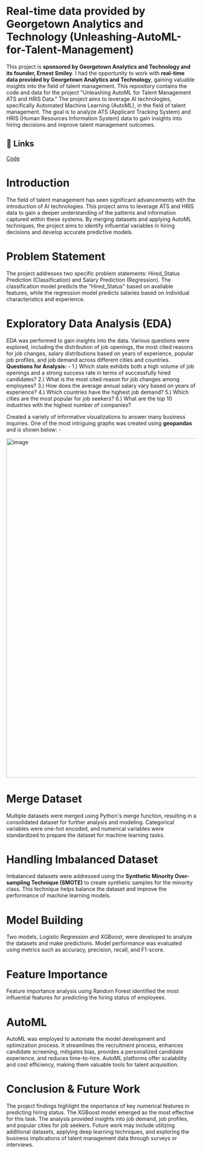 # Real-time data provided by Georgetown Analytics and Technology (Unleashing-AutoML-for-Talent-Management)
This project is **sponsored by Georgetown Analytics and Technology and its founder, Ernest Smiley**. I had the opportunity to work with **real-time data provided by Georgetown Analytics and Technology**, gaining valuable insights into the field of talent management. This repository contains the code and data for the project "Unleashing AutoML for Talent Management ATS and HRIS Data." The project aims to leverage AI technologies, specifically Automated Machine Learning (AutoML), in the field of talent management. The goal is to analyze ATS (Applicant Tracking System) and HRIS (Human Resources Information System) data to gain insights into hiring decisions and improve talent management outcomes.

## 🔗 Links
[Code](https://github.com/Abhiashu10/Unleashing-AutoML-for-Talent-Management/blob/471f810c6cb59b1705104edbc0fa45b7479be707/Unleashing%20AutoML%20for%20Talent%20Management%20-%20Capstone.ipynb)


# Introduction

The field of talent management has seen significant advancements with the introduction of AI technologies. This project aims to leverage ATS and HRIS data to gain a deeper understanding of the patterns and information captured within these systems. By merging datasets and applying AutoML techniques, the project aims to identify influential variables in hiring decisions and develop accurate predictive models.

# Problem Statement

The project addresses two specific problem statements: Hired_Status Prediction (Classification) and Salary Prediction (Regression). The classification model predicts the "Hired_Status" based on available features, while the regression model predicts salaries based on individual characteristics and experience.

# Exploratory Data Analysis (EDA)

EDA was performed to gain insights into the data. Various questions were explored, including the distribution of job openings, the most cited reasons for job changes, salary distributions based on years of experience, popular job profiles, and job demand across different cities and countries.
**Questions for Analysis: -**
1.) Which state exhibits both a high volume of job openings and a strong success rate in terms of successfully hired candidates?
2.) What is the most cited reason for job changes among employees?
3.) How does the average annual salary vary based on years of experience?
4.) Which countries have the highest job demand? 
5.) Which cities are the most popular for job seekers?
6.) What are the top 10 industries with the highest number of companies?

Created a variety of informative visualizations to answer many business inquiries. One of the most intriguing graphs was created using **geopandas** and is shown below: -

<img width="895" alt="image" src="https://github.com/Abhiashu10/Unleashing-AutoML-for-Talent-Management/assets/101308486/3bf809ee-ce3c-4b5c-a963-5a6217e0de81">


# Merge Dataset

Multiple datasets were merged using Python's merge function, resulting in a consolidated dataset for further analysis and modeling. Categorical variables were one-hot encoded, and numerical variables were standardized to prepare the dataset for machine learning tasks.

# Handling Imbalanced Dataset

Imbalanced datasets were addressed using the **Synthetic Minority Over-sampling Technique (SMOTE)** to create synthetic samples for the minority class. This technique helps balance the dataset and improve the performance of machine learning models.

# Model Building

Two models, Logistic Regression and XGBoost, were developed to analyze the datasets and make predictions. Model performance was evaluated using metrics such as accuracy, precision, recall, and F1-score.

# Feature Importance

Feature importance analysis using Random Forest identified the most influential features for predicting the hiring status of employees.

# AutoML

AutoML was employed to automate the model development and optimization process. It streamlines the recruitment process, enhances candidate screening, mitigates bias, provides a personalized candidate experience, and reduces time-to-hire. AutoML platforms offer scalability and cost efficiency, making them valuable tools for talent acquisition.

# Conclusion & Future Work

The project findings highlight the importance of key numerical features in predicting hiring status. The XGBoost model emerged as the most effective for this task. The analysis provided insights into job demand, job profiles, and popular cities for job seekers. Future work may include utilizing additional datasets, applying deep learning techniques, and exploring the business implications of talent management data through surveys or interviews.
